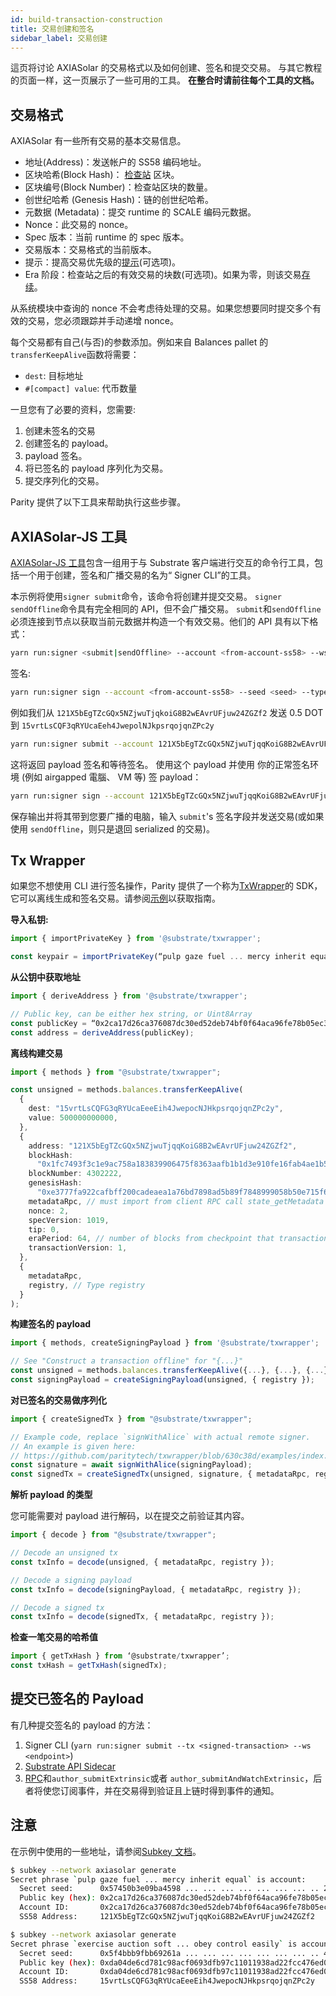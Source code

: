 ```yaml
---
id: build-transaction-construction
title: 交易创建和签名
sidebar_label: 交易创建
---
```


這页将讨论 AXIASolar 的交易格式以及如何创建、签名和提交交易。 与其它教程的页面一样，这一页展示了一些可用的工具。 **在整合时请前往每个工具的文档。**

## 交易格式

AXIASolar 有一些所有交易的基本交易信息。

- 地址(Address)：发送帐户的 SS58 编码地址。
- 区块哈希(Block Hash)： [检查站](build-protocol-info#transaction-mortality) 区块。
- 区块编号(Block Number)：检查站区块的数量。
- 创世纪哈希 (Genesis Hash)：链的创世纪哈希。
- 元数据 (Metadata)：提交 runtime 的 SCALE 编码元数据。
- Nonce：此交易的 nonce。
- Spec 版本：当前 runtime 的 spec 版本。
- 交易版本：交易格式的当前版本。
- 提示：提高交易优先级的[提示](build-protocol-info#fees)(可选项)。
- Era 阶段：检查站之后的有效交易的块数(可选项)。如果为零，则该交易[存续](build-protocol-info#transaction-mortality)。

从系统模块中查询的 nonce 不会考虑待处理的交易。如果您想要同时提交多个有效的交易，您必须跟踪并手动递增 nonce。

每个交易都有自己(与否)的参数添加。例如来自 Balances pallet 的 `transferKeepAlive`函数将需要：

- `dest`: 目标地址
- `#[compact] value`: 代币数量

一旦您有了必要的资料，您需要:

1. 创建未签名的交易
1. 创建签名的 payload。
1. payload 签名。
1. 将已签名的 payload 序列化为交易。
1. 提交序列化的交易。

Parity 提供了以下工具来帮助执行这些步骤。

## AXIASolar-JS 工具

[AXIASolar-JS 工具](https://github.com/axiasolar-js/tools)包含一组用于与 Substrate 客户端进行交互的命令行工具，包括一个用于创建，签名和广播交易的名为“ Signer CLI”的工具。

本示例将使用`signer submit`命令，该命令将创建并提交交易。 `signer sendOffline`命令具有完全相同的 API，但不会广播交易。 `submit`和`sendOffline`必须连接到节点以获取当前元数据并构造一个有效交易。他们的 API 具有以下格式：

```bash
yarn run:signer <submit|sendOffline> --account <from-account-ss58> --ws <endpoint> <module.method> [param1] [...] [paramX]
```

签名:

```bash
yarn run:signer sign --account <from-account-ss58> --seed <seed> --type <sr25519|ed25519> <payload>
```

例如我们从 `121X5bEgTZcGQx5NZjwuTjqkoiG8B2wEAvrUFjuw24ZGZf2` 发送 0.5 DOT 到 `15vrtLsCQF3qRYUcaEeh4JwepolNJkpsrqojqnZPc2y`

```bash
yarn run:signer submit --account 121X5bEgTZcGQx5NZjwuTjqqKoiG8B2wEAvrUFjuw24ZGZf2 --ws ws://127.0.0.1:9944 balances.transferKeepAlive 15vrtLsCQFG3qRYUcaEeeEih4JwepocNJHkpsrqojqnZPc2y 500000000000
```

这将返回 payload 签名和等待签名。 使用这个 payload 并使用 你的正常签名环境 (例如 airgapped 電腦、 VM 等) 签 payload：

```bash
yarn run:signer sign --account 121X5bEgTZcGQx5NZjwuTjqqKoiG8B2wEAvrUFjuw24ZGZf2 --seed "pulp gaze fuel ... mercy inherit equal" --type sr25519 0x040300ff4a83f1...a8239139ff3ff7c3f6
```

保存输出并将其带到您要广播的电脑，输入 `submit`'s 签名字段并发送交易(或如果使用 `sendOffline`，则只是退回 serialized 的交易)。

## Tx Wrapper

如果您不想使用 CLI 进行签名操作，Parity 提供了一个称为[TxWrapper](https://github.com/paritytech/txwrapper)的 SDK，它可以离线生成和签名交易。请参阅[示例](https://github.com/paritytech/txwrapper/tree/master/examples)以获取指南。

**导入私钥:**

```ts
import { importPrivateKey } from '@substrate/txwrapper';

const keypair = importPrivateKey(“pulp gaze fuel ... mercy inherit equal”);
```

**从公钥中获取地址**

```ts
import { deriveAddress } from '@substrate/txwrapper';

// Public key, can be either hex string, or Uint8Array
const publicKey = “0x2ca17d26ca376087dc30ed52deb74bf0f64aca96fe78b05ec3e720a72adb1235”;
const address = deriveAddress(publicKey);
```

**离线构建交易**

```ts
import { methods } from "@substrate/txwrapper";

const unsigned = methods.balances.transferKeepAlive(
  {
    dest: "15vrtLsCQFG3qRYUcaEeeEih4JwepocNJHkpsrqojqnZPc2y",
    value: 500000000000,
  },
  {
    address: "121X5bEgTZcGQx5NZjwuTjqqKoiG8B2wEAvrUFjuw24ZGZf2",
    blockHash:
      "0x1fc7493f3c1e9ac758a183839906475f8363aafb1b1d3e910fe16fab4ae1b582",
    blockNumber: 4302222,
    genesisHash:
      "0xe3777fa922cafbff200cadeaea1a76bd7898ad5b89f7848999058b50e715f636",
    metadataRpc, // must import from client RPC call state_getMetadata
    nonce: 2,
    specVersion: 1019,
    tip: 0,
    eraPeriod: 64, // number of blocks from checkpoint that transaction is valid
    transactionVersion: 1,
  },
  {
    metadataRpc,
    registry, // Type registry
  }
);
```

**构建签名的 payload**

```ts
import { methods, createSigningPayload } from '@substrate/txwrapper';

// See "Construct a transaction offline" for "{...}"
const unsigned = methods.balances.transferKeepAlive({...}, {...}, {...});
const signingPayload = createSigningPayload(unsigned, { registry });
```

**对已签名的交易做序列化**

```ts
import { createSignedTx } from "@substrate/txwrapper";

// Example code, replace `signWithAlice` with actual remote signer.
// An example is given here:
// https://github.com/paritytech/txwrapper/blob/630c38d/examples/index.ts#L50-L68
const signature = await signWithAlice(signingPayload);
const signedTx = createSignedTx(unsigned, signature, { metadataRpc, registry });
```

**解析 payload 的类型**

您可能需要对 payload 进行解码，以在提交之前验证其内容。

```ts
import { decode } from "@substrate/txwrapper";

// Decode an unsigned tx
const txInfo = decode(unsigned, { metadataRpc, registry });

// Decode a signing payload
const txInfo = decode(signingPayload, { metadataRpc, registry });

// Decode a signed tx
const txInfo = decode(signedTx, { metadataRpc, registry });
```

**检查一笔交易的哈希值**

```ts
import { getTxHash } from ‘@substrate/txwrapper’;
const txHash = getTxHash(signedTx);
```

## 提交已签名的 Payload

有几种提交签名的 payload 的方法：

1. Signer CLI (`yarn run:signer submit --tx <signed-transaction> --ws <endpoint>`)
1. [Substrate API Sidecar](build-node-interaction#substrate-api-sidecar)
1. [RPC](build-node-interaction#axiasolar-rpc)和`author_submitExtrinsic`或者 `author_submitAndWatchExtrinsic`，后者将使您订阅事件，并在交易得到验证且上链时得到事件的通知。

## 注意

在示例中使用的一些地址，请参阅[Subkey 文档](https://substrate.dev/docs/en/knowledgebase/integrate/subkey)。

```bash
$ subkey --network axiasolar generate
Secret phrase `pulp gaze fuel ... mercy inherit equal` is account:
  Secret seed:      0x57450b3e09ba4598 ... ... ... ... ... ... ... .. 219756eeba80bb16
  Public key (hex): 0x2ca17d26ca376087dc30ed52deb74bf0f64aca96fe78b05ec3e720a72adb1235
  Account ID:       0x2ca17d26ca376087dc30ed52deb74bf0f64aca96fe78b05ec3e720a72adb1235
  SS58 Address:     121X5bEgTZcGQx5NZjwuTjqqKoiG8B2wEAvrUFjuw24ZGZf2

$ subkey --network axiasolar generate
Secret phrase `exercise auction soft ... obey control easily` is account:
  Secret seed:      0x5f4bbb9fbb69261a ... ... ... ... ... ... ... .. 4691ed7d1130fbbd
  Public key (hex): 0xda04de6cd781c98acf0693dfb97c11011938ad22fcc476ed0089ac5aec3fe243
  Account ID:       0xda04de6cd781c98acf0693dfb97c11011938ad22fcc476ed0089ac5aec3fe243
  SS58 Address:     15vrtLsCQFG3qRYUcaEeeEih4JwepocNJHkpsrqojqnZPc2y
```
